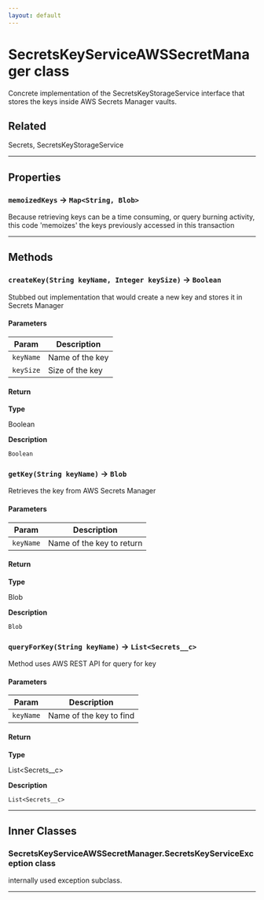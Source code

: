 ```yaml
---
layout: default
---
```

# SecretsKeyServiceAWSSecretManager class

Concrete implementation of the SecretsKeyStorageService interface that stores the keys inside AWS Secrets Manager vaults.

## Related

Secrets, SecretsKeyStorageService

---
## Properties

### `memoizedKeys` → `Map<String, Blob>`

 Because retrieving keys can be a time consuming, or query burning activity, this code 'memoizes' the keys previously accessed in this transaction

---
## Methods
### `createKey(String keyName, Integer keySize)` → `Boolean`

Stubbed out implementation that would create a new key and stores it in Secrets Manager

#### Parameters
|Param|Description|
|-----|-----------|
|`keyName` |  Name of the key |
|`keySize` |  Size of the key |

#### Return

**Type**

Boolean

**Description**

`Boolean`

### `getKey(String keyName)` → `Blob`

Retrieves the key from AWS Secrets Manager

#### Parameters
|Param|Description|
|-----|-----------|
|`keyName` |  Name of the key to return |

#### Return

**Type**

Blob

**Description**

`Blob`

### `queryForKey(String keyName)` → `List<Secrets__c>`

Method uses AWS REST API for query for key

#### Parameters
|Param|Description|
|-----|-----------|
|`keyName` |  Name of the key to find |

#### Return

**Type**

List<Secrets__c>

**Description**

`List<Secrets__c>`

---
## Inner Classes

### SecretsKeyServiceAWSSecretManager.SecretsKeyServiceException class

internally used exception subclass.

---
